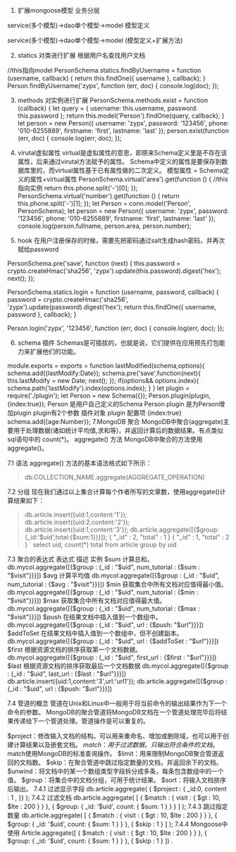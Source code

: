 1. 扩展mongoose模型
业务分层

service(多个模型)->dao单个模型->model 模型定义

service(多个模型)->dao单个模型->model (模型定义+扩展方法)


2. statics 对类进行扩展
根据用户名查找用户文档

 //this指向model
PersonSchema.statics.findByUsername = function (username, callback) {
    return this.findOne({ username }, callback);
}
Person.findByUsername('zypx', function (err, doc) {
    console.log(doc);
});


3. methods 对实例进行扩展
PersonSchema.methods.exist = function (callback) {
    let query = { username: this.username, password: this.password };
    return this.model('Person').findOne(query, callback);
}
let person = new Person({ username: 'zypx', password: '123456', phone: '010-6255889', firstname: 'first', lastname: 'last' });
person.exist(function (err, doc) {
    console.log(err, doc);
});


4. virutal虚拟属性
virtual是虚拟属性的意思，即原来Schema定义里是不存在该属性，后来通过virutal方法赋予的属性。
Schema中定义的属性是要保存到数据库里的，而virtual属性基于已有属性做的二次定义。
模型属性 = Schema定义的属性+virtual属性
PersonSchema.virtual('area').get(function () {
    //this指向实例
    return this.phone.split('-')[0];
});
PersonSchema.virtual('number').get(function () {
    return this.phone.split('-')[1];
});
let Person = conn.model('Person', PersonSchema);
let person = new Person({ username: 'zypx', password: '123456', phone: '010-6255889', firstname: 'first', lastname: 'last' });
console.log(person.fullname, person.area, person.number);


5. hook
在用户注册保存的时候，需要先把密码通过salt生成hash密码，并再次赋给password

PersonSchema.pre('save', function (next) {
    this.password = crypto.createHmac('sha256', 'zypx').update(this.password).digest('hex');
    next();
});

PersonSchema.statics.login = function (username, password, callback) {
    password = crypto.createHmac('sha256', 'zypx').update(password).digest('hex');
    return this.findOne({ username, password }, callback);
}

Person.login('zypx', '123456', function (err, doc) {
    console.log(err, doc);
});


6. schema 插件
Schemas是可插拔的，也就是说，它们提供在应用预先打包能力来扩展他们的功能。

module.exports = exports = function lastModified(schema,options){
  schema.add({lastModify:Date});
  schema.pre('save',function(next){
    this.lastModify = new Date;
    next();
  });
  if(options&& options.index){
    schema.path('lastModify').index(options.index);
  }
}
let plugin = require('./plugin');
let Person = new Schema({});
Person.plugin(plugin,{index:true});
Person 是用户自己定义的Schema
Person.plugin 是为Person增加plugin
plugin有2个参数
插件对象 plugin
配置项 {index:true}
schema.add({age:Number});
7.MongoDB 聚合
MongoDB中聚合(aggregate)主要用于处理数据(诸如统计平均值,求和等)，并返回计算后的数据结果。有点类似sql语句中的 count(*)。 aggregate() 方法 MongoDB中聚合的方法使用aggregate()。

7.1 语法
aggregate() 方法的基本语法格式如下所示：

>db.COLLECTION_NAME.aggregate(AGGREGATE_OPERATION)

7.2 分组
现在我们通过以上集合计算每个作者所写的文章数，使用aggregate()计算结果如下：

> db.article.insert({uid:1,content:'1'});
> db.article.insert({uid:2,content:'2'});
> db.article.insert({uid:1,content:'3'});
 db.article.aggregate([{$group:{_id:'$uid',total:{$sum:1}}}]);
 { "_id" : 2, "total" : 1 }
{ "_id" : 1, "total" : 2 }
`
select uid, count(*) total from article group by uid

7.3 聚合的表达式
表达式	描述	实例
$sum	计算总和。	db.mycol.aggregate([{$group : {_id : "$uid", num_tutorial : {$sum : "$visit"}}}])
$avg	计算平均值	db.mycol.aggregate([{$group : {_id : "$uid", num_tutorial : {$avg : "$visit"}}}])
$min	获取集合中所有文档对应值得最小值。	db.mycol.aggregate([{$group : {_id : "$uid", num_tutorial : {$min : "$visit"}}}])
$max	获取集合中所有文档对应值得最大值。	db.mycol.aggregate([{$group : {_id : "$uid", num_tutorial : {$max : "$visit"}}}])
$push	在结果文档中插入值到一个数组中。	db.mycol.aggregate([{$group : {_id : "$uid", url : {$push: "$url"}}}])
$addToSet	在结果文档中插入值到一个数组中，但不创建副本。	db.mycol.aggregate([{$group : {_id : "$uid", url : {$addToSet : "$url"}}}])
$first	根据资源文档的排序获取第一个文档数据。	db.mycol.aggregate([{$group : {_id : "$uid", first_url : {$first : "$url"}}}])
$last	根据资源文档的排序获取最后一个文档数据	db.mycol.aggregate([{$group : {_id : "$uid", last_url : {$last : "$url"}}}])
db.article.insert({uid:1,content:'3',url:'url1'});
db.article.aggregate([{$group : {_id : "$uid", url : {$push: "$url"}}}])


7.4 管道的概念
管道在Unix和Linux中一般用于将当前命令的输出结果作为下一个命令的参数。 MongoDB的聚合管道将MongoDB文档在一个管道处理完毕后将结果传递给下一个管道处理。管道操作是可以重复的。

$project：修改输入文档的结构。可以用来重命名、增加或删除域，也可以用于创建计算结果以及嵌套文档。
$match：用于过滤数据，只输出符合条件的文档。$match使用MongoDB的标准查询操作。
$limit：用来限制MongoDB聚合管道返回的文档数。
$skip：在聚合管道中跳过指定数量的文档，并返回余下的文档。
$unwind：将文档中的某一个数组类型字段拆分成多条，每条包含数组中的一个值。
$group：将集合中的文档分组，可用于统计结果。
$sort：将输入文档排序后输出。
7.4.1 过滤显示字段
db.article.aggregate(
    { $project : {
        _id:0,
        content : 1 ,
    }}
 );
7.4.2 过滤文档
db.article.aggregate( [
                        { $match : { visit : { $gt : 10, $lte : 200 } } },
                        { $group: { _id: '$uid', count: { $sum: 1 } } }
 ] );
7.4.3 跳过指定数量
db.article.aggregate( [
                        { $match : { visit : { $gt : 10, $lte : 200 } } },
                        { $group: { _id: '$uid', count: { $sum: 1 } } },
                        { $skip : 1 }
 ] );
7.4.4 Mongoose中使用
Article.aggregate([
                        { $match : { visit : { $gt : 10, $lte : 200 } } },
                        { $group: { _id: '$uid', count: { $sum: 1 } } },
                        { $skip : 1 }
 ])
                .
